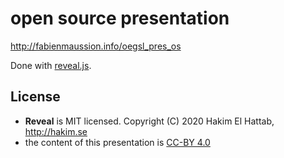 # open source presentation

http://fabienmaussion.info/oegsl_pres_os

Done with [reveal.js](https://revealjs.com/).

## License

- **Reveal** is MIT licensed. Copyright (C) 2020 Hakim El Hattab, http://hakim.se
- the content of this presentation is [CC-BY 4.0](https://creativecommons.org/licenses/by/4.0/)

